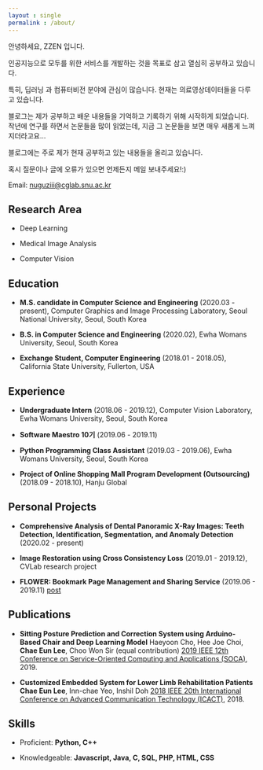 ```yaml
---
layout : single
permalink : /about/
---
```


안녕하세요, ZZEN 입니다.

인공지능으로 모두를 위한 서비스를 개발하는 것을 목표로 삼고 열심히 공부하고 있습니다.

특히, 딥러닝 과 컴퓨터비전 분야에 관심이 많습니다. 현재는 의료영상데이터들을 다루고 있습니다.

블로그는 제가 공부하고 배운 내용들을 기억하고 기록하기 위해 시작하게 되었습니다. 작년에 연구를 하면서 논문들을 많이 읽었는데, 지금 그 논문들을 보면 매우 새롭게 느껴지더라고요...

블로그에는 주로 제가 현재 공부하고 있는 내용들을 올리고 있습니다.

혹시 질문이나 글에 오류가 있으면 언제든지 메일 보내주세요!:)

Email: nuguziii@cglab.snu.ac.kr

## Research Area

- Deep Learning

- Medical Image Analysis

- Computer Vision

## Education
- **M.S. candidate in Computer Science and Engineering** (2020.03 - present), Computer Graphics and Image Processing Laboratory, Seoul National University, Seoul, South Korea

- **B.S. in Computer Science and Engineering** (2020.02), Ewha Womans University, Seoul, South Korea

- **Exchange Student, Computer Engineering** (2018.01 - 2018.05), California State University, Fullerton, USA

## Experience

- **Undergraduate Intern** (2018.06 - 2019.12), Computer Vision Laboratory, Ewha Womans University, Seoul, South Korea

- **Software Maestro 10기** (2019.06 - 2019.11)

- **Python Programming Class Assistant** (2019.03 - 2019.06), Ewha Womans University, Seoul, South Korea

- **Project of Online Shopping Mall Program Development (Outsourcing)** (2018.09 - 2018.10), Hanju Global

## Personal Projects

- **Comprehensive Analysis of Dental Panoramic X-Ray Images: Teeth Detection, Identification, Segmentation, and Anomaly Detection**
(2020.02 - present)

- **Image Restoration using Cross Consistency Loss**
(2019.01 - 2019.12), CVLab research project

- **FLOWER: Bookmark Page Management and Sharing Service** (2019.06 - 2019.11) [post](https://blog.naver.com/PostView.nhn?blogId=sw_maestro&logNo=221710898997&categoryNo=21&parentCategoryNo=21&from=thumbnailList)

## Publications

- **Sitting Posture Prediction and Correction System using Arduino-Based Chair and Deep Learning Model**
Haeyoon Cho, Hee Joe Choi, **Chae Eun Lee**, Choo Won Sir (equal contribution)
[2019 IEEE 12th Conference on Service-Oriented Computing and Applications (SOCA)](https://ieeexplore.ieee.org/document/8953010), 2019.

- **Customized Embedded System for Lower Limb Rehabilitation Patients**
**Chae Eun Lee**, Inn-chae Yeo, Inshil Doh
[2018 IEEE 20th International Conference on Advanced Communication Technology (ICACT)](https://ieeexplore.ieee.org/document/8323706), 2018.

## Skills

- Proficient:
**Python, C++**

- Knowledgeable:
**Javascript, Java, C, SQL, PHP, HTML, CSS**
